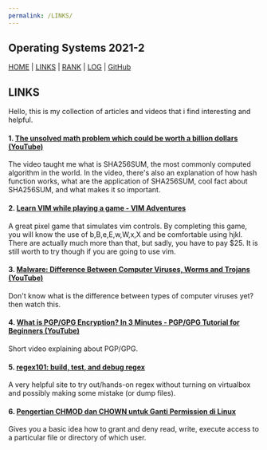 ```yaml
---
permalink: /LINKS/
---
```


Operating Systems 2021-2
---
[HOME](..) | [LINKS](https://bienreti.github.io/os212/LINKS) | [RANK](/TXT/myrank.txt) | [LOG](TXT/mylog.txt) | [GitHub](https://github.com/bienreti/os212)

## LINKS

Hello, this is my collection of articles and videos that i find interesting and helpful.

#### 1. [The unsolved math problem which could be worth a billion dollars (YouTube)](https://www.youtube.com/watch?v=8COArd_EREw)

The video taught me what is SHA256SUM, the most commonly computed algorithm in the world. In the video, there's also an explanation of how hash function works, what are the application of SHA256SUM, cool fact about SHA256SUM, and what makes it so important.

#### 2. [Learn VIM while playing a game - VIM Adventures](https://vim-adventures.com/)

A great pixel game that simulates vim controls. By completing this game, you will know the use of b,B,e,E,w,W,x,X and be comfortable using hjkl. There are actually much more than that, but sadly, you have to pay $25. It is still worth to try though if you are going to use vim.

#### 3. [Malware: Difference Between Computer Viruses, Worms and Trojans (YouTube)](https://www.youtube.com/watch?v=n8mbzU0X2nQ)

Don't know what is the difference between types of computer viruses yet? then watch this.

#### 4. [What is PGP/GPG Encryption? In 3 Minutes - PGP/GPG Tutorial for Beginners (YouTube)](https://www.youtube.com/watch?v=1-MPcUHhXoc)

Short video explaining about PGP/GPG.

#### 5. [regex101: build, test, and debug regex](https://regex101.com/)

A very helpful site to try out/hands-on regex without turning on virtualbox and possibly making some mistake (or dump files).


#### 6. [Pengertian CHMOD dan CHOWN untuk Ganti Permission di Linux](https://www.hostinger.co.id/tutorial/pengertian-chmod-dan-chown-untuk-ganti-permission-di-linux/)

Gives you a basic idea how to grant and deny read, write, execute access to a particular file or directory of which user.

